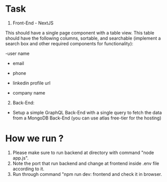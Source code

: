 # Task
1. Front-End - NextJS

This should have a single page component with a table view. This table should have the following columns, sortable, and searchable (implement a search box and other required components for functionality): 

-user name

- email

-  phone

-  linkedin profile url

- company name



2. Back-End:

- Setup a simple GraphQL Back-End with a single query to fetch the data from a MongoDB Back-End (you  can use atlas free-tier for the hosting)

# How we run ? 
1) Please make sure to run backend at directory with command "node app.js".
2) Note the port that run backend and change at frontend inside .env file according to it.
3) Run through command "npm run dev: frontend and check it in browser. 